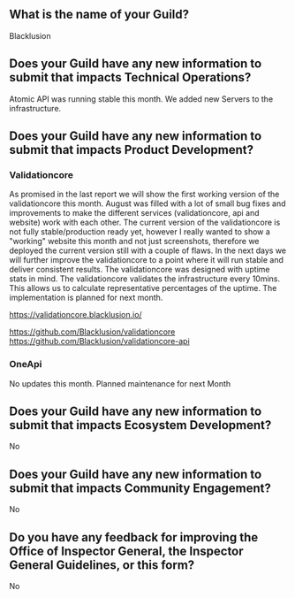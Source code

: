 ## What is the name of your Guild?

Blacklusion

## Does your Guild have any new information to submit that impacts Technical Operations?

Atomic API was running stable this month. We added new Servers to the infrastructure.

## Does your Guild have any new information to submit that impacts Product Development?

### Validationcore
As promised in the last report we will show the first working version of the validationcore this month. August was filled with a lot of small bug fixes and improvements to make the different services (validationcore, api and website) work with each other. The current version of the validationcore is not fully stable/production ready yet, however I really wanted to show a "working" website this month and not just screenshots, therefore we deployed the current version still with a couple of flaws. In the next days we will further improve the validationcore to a point where it will run stable and deliver consistent results. The validationcore was designed with uptime stats in mind. The validationcore validates the infrastructure every 10mins. This allows us to calculate representative percentages of the uptime. The implementation is planned for next month.

https://validationcore.blacklusion.io/

https://github.com/Blacklusion/validationcore
https://github.com/Blacklusion/validationcore-api

### OneApi
No updates this month. Planned maintenance for next Month

## Does your Guild have any new information to submit that impacts Ecosystem Development?

No

## Does your Guild have any new information to submit that impacts Community Engagement?

No

## Do you have any feedback for improving the Office of Inspector General, the Inspector General Guidelines, or this form?

No
